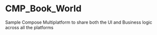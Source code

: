 # CMP_Book_World
Sample Compose Multiplatform to share both the UI and Business logic across all the platforms

